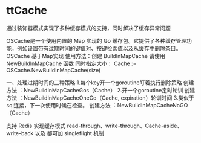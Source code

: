 # ttCache
通过装饰器模式实现了多种缓存模式的支持，同时解决了缓存异常问题

OSCache是一个使用内置的 Map 实现的 Go 缓存包。它提供了各种缓存管理功能，例如设置带有过期时间的键值对、按键检索值以及从缓存中删除条目。
OSCache 基于Map实现
 使用方法：创建 BuildInMapCache
         请使用NewBuildInMapCache 函数 同时指定大小： 
         Cache := OSCache.NewBuildInMapCache(size)
        
  一、处理过期时间的三种策略
      1.每个key开一个goroutine盯着执行删除策略
         创建方法 ：NewBuildInMapCacheGos（Cache）
      2.开一个goroutine定时轮训
          创建方法 ：NewBuildInMapCacheOneGo（Cache, expiration）轮训时间
      3.类似于sql连接，下一次使用时候在检查。
          创建方法 ：NewBuildInMapCacheNoGO（Cache）

    


支持 Redis 实现缓存模式
read-through、write-through、Cache-aside、write-back
以及 都可加 singleflight 机制